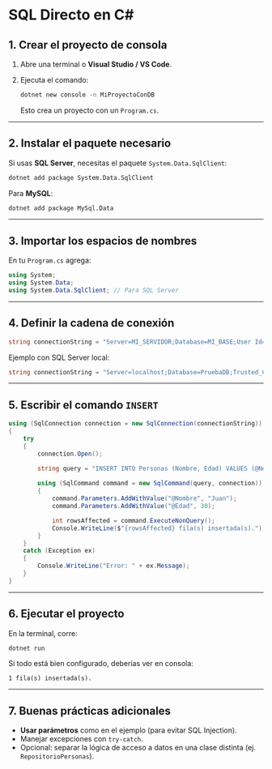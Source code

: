 # SQL Directo en C#

## 1. Crear el proyecto de consola

1. Abre una terminal o **Visual Studio / VS Code**.
2. Ejecuta el comando:

   ```bash
   dotnet new console -n MiProyectoConDB
   ```

   Esto crea un proyecto con un `Program.cs`.

---

## 2. Instalar el paquete necesario

Si usas **SQL Server**, necesitas el paquete `System.Data.SqlClient`:

```bash
dotnet add package System.Data.SqlClient
```

Para **MySQL**:

```bash
dotnet add package MySql.Data
```

---

## 3. Importar los espacios de nombres

En tu `Program.cs` agrega:

```csharp
using System;
using System.Data;
using System.Data.SqlClient; // Para SQL Server
```

---

## 4. Definir la cadena de conexión

```csharp
string connectionString = "Server=MI_SERVIDOR;Database=MI_BASE;User Id=USUARIO;Password=PASSWORD;";
```

Ejemplo con SQL Server local:

```csharp
string connectionString = "Server=localhost;Database=PruebaDB;Trusted_Connection=True;";
```

---

## 5. Escribir el comando `INSERT`

```csharp
using (SqlConnection connection = new SqlConnection(connectionString))
{
    try
    {
        connection.Open();

        string query = "INSERT INTO Personas (Nombre, Edad) VALUES (@Nombre, @Edad)";
        
        using (SqlCommand command = new SqlCommand(query, connection))
        {
            command.Parameters.AddWithValue("@Nombre", "Juan");
            command.Parameters.AddWithValue("@Edad", 30);

            int rowsAffected = command.ExecuteNonQuery();
            Console.WriteLine($"{rowsAffected} fila(s) insertada(s).");
        }
    }
    catch (Exception ex)
    {
        Console.WriteLine("Error: " + ex.Message);
    }
}
```

---

## 6. Ejecutar el proyecto

En la terminal, corre:

```bash
dotnet run
```

Si todo está bien configurado, deberías ver en consola:

```
1 fila(s) insertada(s).
```

---

## 7. Buenas prácticas adicionales

* **Usar parámetros** como en el ejemplo (para evitar SQL Injection).
* Manejar excepciones con `try-catch`.
* Opcional: separar la lógica de acceso a datos en una clase distinta (ej. `RepositorioPersonas`).

